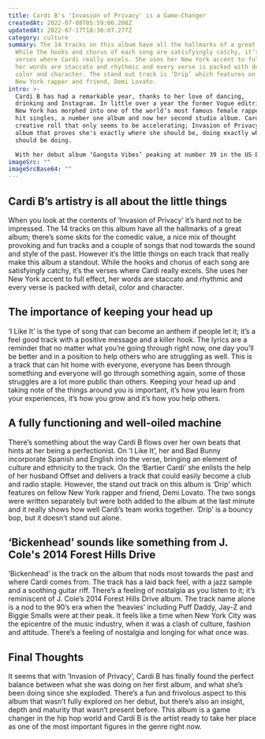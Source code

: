 ```yaml
---
title: Cardi B's 'Invasion of Privacy' is a Game-Changer
createdAt: 2022-07-08T05:59:06.208Z
updatedAt: 2022-07-17T18:30:07.277Z
category: culture
summary: The 14 tracks on this album have all the hallmarks of a great album.
  While the hooks and chorus of each song are satisfyingly catchy, it’s the
  verses where Cardi really excels. She uses her New York accent to full effect,
  her words are staccato and rhythmic and every verse is packed with detail,
  color and character. The stand out track is ‘Drip’ which features on fellow
  New York rapper and friend, Demi Lovato.
intro: >-
  Cardi B has had a remarkable year, thanks to her love of dancing,
  drinking and Instagram. In little over a year the former Vogue editrix from
  New York has morphed into one of the world’s most famous female rappers with
  hit singles, a number one album and now her second studio album. Cardi is on a
  creative roll that only seems to be accelerating; Invasion of Privacy is an
  album that proves she's exactly where she should be, doing exactly what she
  should be doing. 

  With her debut album ‘Gangsta Vibes’ peaking at number 39 in the US Billboard 200 back in 2016, there were not many people ready for Cardi’s recent success. As an artist who was almost entirely unknown outside of New York just 12 months ago, it’s hard to imagine anyone seeing this coming. But as with all great artists it was always there lurking beneath the surface ready to burst and torment us all with its brilliance.
imageSrc: ""
imageSrcBase64: ""
---
```


## Cardi B’s artistry is all about the little things

When you look at the contents of ‘Invasion of Privacy’ it’s hard not to be impressed. The 14 tracks on this album have all the hallmarks of a great album; there’s some skits for the comedic value, a nice mix of thought provoking and fun tracks and a couple of songs that nod towards the sound and style of the past. However it’s the little things on each track that really make this album a standout. While the hooks and chorus of each song are satisfyingly catchy, it’s the verses where Cardi really excels. She uses her New York accent to full effect, her words are staccato and rhythmic and every verse is packed with detail, color and character.

## The importance of keeping your head up

‘I Like It’ is the type of song that can become an anthem if people let it; it’s a feel good track with a positive message and a killer hook. The lyrics are a reminder that no matter what you’re going through right now, one day you’ll be better and in a position to help others who are struggling as well. This is a track that can hit home with everyone, everyone has been through something and everyone will go through something again, some of those struggles are a lot more public than others. Keeping your head up and taking note of the things around you is important, it’s how you learn from your experiences, it’s how you grow and it’s how you help others.

## A fully functioning and well-oiled machine

There’s something about the way Cardi B flows over her own beats that hints at her being a perfectionist. On ‘I Like It’, her and Bad Bunny incorporate Spanish and English into the verse, bringing an element of culture and ethnicity to the track. On the ‘Bartier Cardi’ she enlists the help of her husband Offset and delivers a track that could easily become a club and radio staple. However, the stand out track on this album is ‘Drip’ which features on fellow New York rapper and friend, Demi Lovato. The two songs were written separately but were both added to the album at the last minute and it really shows how well Cardi’s team works together. ‘Drip’ is a bouncy bop, but it doesn’t stand out alone.

## ‘Bickenhead’ sounds like something from J. Cole's 2014 Forest Hills Drive

‘Bickenhead’ is the track on the album that nods most towards the past and where Cardi comes from. The track has a laid back feel, with a jazz sample and a soothing guitar riff. There’s a feeling of nostalgia as you listen to it; it’s reminiscent of J. Cole’s 2014 Forest Hills Drive album. The track name alone is a nod to the 90’s era when the ‘heavies’ including Puff Daddy, Jay-Z and Biggie Smalls were at their peak. It feels like a time when New York City was the epicentre of the music industry, when it was a clash of culture, fashion and attitude. There’s a feeling of nostalgia and longing for what once was.

## Final Thoughts

It seems that with ‘Invasion of Privacy’, Cardi B has finally found the perfect balance between what she was doing on her first album, and what she’s been doing since she exploded. There’s a fun and frivolous aspect to this album that wasn’t fully explored on her debut, but there’s also an insight, depth and maturity that wasn’t present before. This album is a game changer in the hip hop world and Cardi B is the artist ready to take her place as one of the most important figures in the genre right now.
